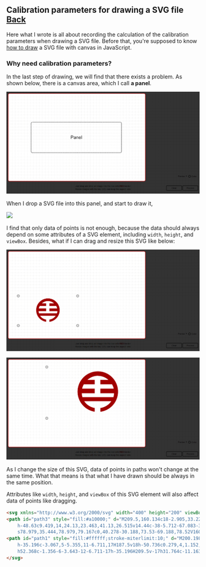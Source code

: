 ## Calibration parameters for drawing a SVG file [Back](./../SVG.md)

Here what I wrote is all about recording the calculation of the calibration parameters when drawing a SVG file. Before that, you're supposed to know [how to draw](./../../canvas/drawing_a_svg/drawing_a_svg.md) a SVG file with canvas in JavaScript.

### Why need calibration parameters?

In the last step of drawing, we will find that there exists a problem. As shown below, there is a canvas area, which I call **a panel**.

![](./panel.png)

When I drop a SVG file into this panel, and start to draw it,

![](./example.svg)

I find that only data of points is not enough, because the data should always depend on some attributes of a SVG element, including `width`, `height`, and `viewBox`. Besides, what if I can drag and resize this SVG like below:

![](./resize_svg1.png)

![](./resize_svg2.png)

As I change the size of this SVG, data of points in paths won't change at the same time. What that means is that what I have drawn should be always in the same position.

Attributes like `width`, `height`, and `viewBox` of this SVG element will also affect data of points like dragging.

```html
<svg xmlns="http://www.w3.org/2000/svg" width="400" height="200" viewBox="0 0 200 200">
<path id="path3" style="fill:#a10000;" d="M209.5,160.134c18-2.905,33.225-12.634,42.771-26.634H208h-13
	h-48.63c9.419,14,24.13,23.463,41.13,26.515v14.44c-38-5.712-67.083-38.587-67.083-78.288c0-43.723,35.569-79.167,79.292-79.167
	s78.979,35.444,78.979,79.167c0,40.278-30.188,73.53-69.188,78.52V160.134z"/>
<path id="path1" style="fill:#ffffff;stroke-miterlimit:10;" d="M200.198,34.273c-15.919,0-30.338,6.227-41.5,16.227H187.5v17H180
	h-35.196c-3.067,5-5.355,11-6.711,17H187.5v18h-50.736c0.279,4,1.152,10,2.551,15H200h60.646c1.399-5,2.272-10,2.551-15H209.5v-18
	h52.368c-1.356-6-3.643-12-6.711-17h-35.196H209.5v-17h31.764c-11.163-10-25.562-15.977-41.481-15.977z"/>
</svg>
```